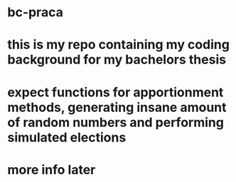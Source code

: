 # bc-praca

# this is my repo containing my coding background for my bachelors thesis

# expect functions for apportionment methods, generating insane amount of random numbers and performing simulated elections 

# more info later
